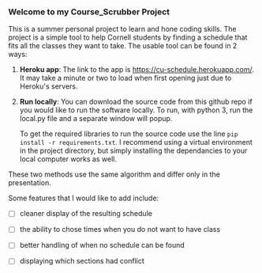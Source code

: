 ### Welcome to my Course_Scrubber Project

This is a summer personal project to learn and hone coding skills. The project is a simple tool to help Cornell students by finding a schedule that fits all the classes they want to take. The usable tool can be found in 2 ways:

1. **Heroku app**: 
    The link to the app is https://cu-schedule.herokuapp.com/. It may take a minute or two to load when first opening just due to Heroku's servers.

2. **Run locally**:
    You can download the source code from this github repo if you would like to run the software locally. To run, with python 3, run the local.py file and a separate window will popup. 

    To get the required libraries to run the source code use the line `pip install -r requirements.txt`. I recommend using a virtual environment in the project directory, but simply installing the dependancies to your local computer works as well.

These two methods use the same algorithm and differ only in the presentation.

Some features that I would like to add include:
- [ ] cleaner display of the resulting schedule 
- [ ] the ability to chose times when you do not want to have class
- [ ] better handling of when no schedule can be found
- [ ] displaying which sections had conflict

